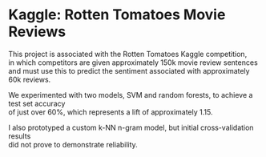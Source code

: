Kaggle: Rotten Tomatoes Movie Reviews  
====================================
This project is associated with the Rotten Tomatoes Kaggle competition,  
in which competitors are given approximately 150k movie review sentences  
and must use this to predict the sentiment associated with approximately 60k reviews.  
  
We experimented with two models, SVM and random forests, to achieve a test set accuracy  
of just over 60%, which represents a lift of approximately 1.15.  
  
I also prototyped a custom k-NN n-gram model, but initial cross-validation results  
did not prove to demonstrate reliability.